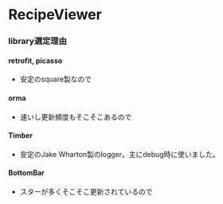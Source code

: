 # RecipeViewer

### library選定理由
#### retrofit, picasso
- 安定のsquare製なので
#### orma
- 速いし更新頻度もそこそこあるので
#### Timber
- 安定のJake Wharton製のlogger。主にdebug時に使いました。
#### BottomBar
- スターが多くそこそこ更新されているので
